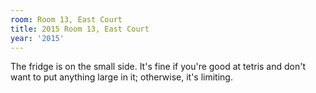 ```yaml
---
room: Room 13, East Court
title: 2015 Room 13, East Court
year: '2015'
---
```


The fridge is on the small side. It's fine if you're good at tetris and don't want to put anything large in it; otherwise, it's limiting.